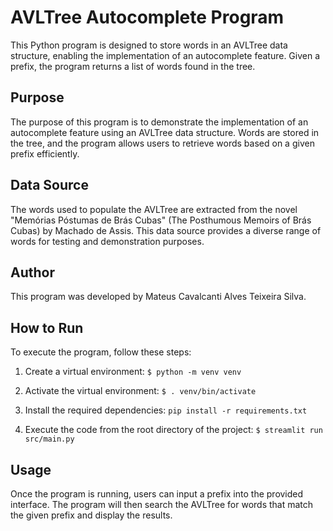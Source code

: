 # AVLTree Autocomplete Program

This Python program is designed to store words in an AVLTree data structure, enabling the implementation of an autocomplete feature. Given a prefix, the program returns a list of words found in the tree.

## Purpose
The purpose of this program is to demonstrate the implementation of an autocomplete feature using an AVLTree data structure. Words are stored in the tree, and the program allows users to retrieve words based on a given prefix efficiently.

## Data Source
The words used to populate the AVLTree are extracted from the novel "Memórias Póstumas de Brás Cubas" (The Posthumous Memoirs of Brás Cubas) by Machado de Assis. This data source provides a diverse range of words for testing and demonstration purposes.

## Author
This program was developed by Mateus Cavalcanti Alves Teixeira Silva.

## How to Run
To execute the program, follow these steps:

1. Create a virtual environment:
`
$ python -m venv venv
`

2. Activate the virtual environment:
`
$ . venv/bin/activate
`

3. Install the required dependencies:
`
pip install -r requirements.txt
`


4. Execute the code from the root directory of the project:
`
$ streamlit run src/main.py
`

## Usage
Once the program is running, users can input a prefix into the provided interface. The program will then search the AVLTree for words that match the given prefix and display the results.
